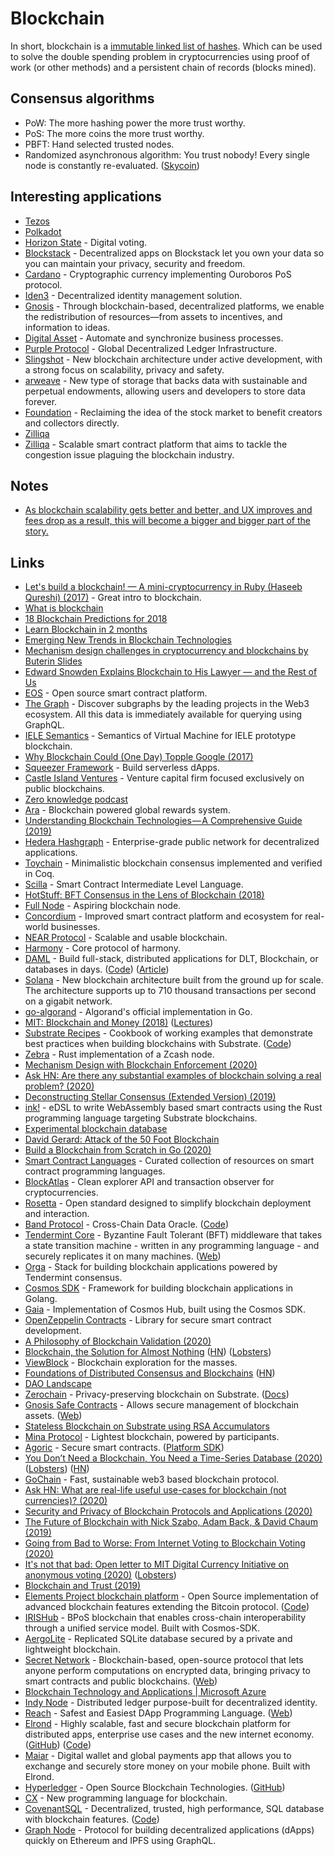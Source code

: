 # Blockchain

In short, blockchain is a [immutable linked list of hashes](https://www.quora.com/Is-a-blockchain-essentially-a-linked-list). Which can be used to solve the double spending problem in cryptocurrencies using proof of work (or other methods) and a persistent chain of records (blocks mined).

## Consensus algorithms

* PoW: The more hashing power the more trust worthy.
* PoS: The more coins the more trust worthy.
* PBFT: Hand selected trusted nodes.
* Randomized asynchronous algorithm: You trust nobody! Every single node is constantly re-evaluated. ([Skycoin](https://www.skycoin.net))

## Interesting applications

* [Tezos](tezos.md)
* [Polkadot](polkadot.md)
* [Horizon State](https://horizonstate.com) - Digital voting.
* [Blockstack](https://blockstack.org) - Decentralized apps on Blockstack let you own your data so you can maintain your privacy, security and freedom.
* [Cardano](https://github.com/input-output-hk/cardano-sl/) - Cryptographic currency implementing Ouroboros PoS protocol.
* [Iden3](https://iden3.io) - Decentralized identity management solution.
* [Gnosis](https://gnosis.io) - Through blockchain-based, decentralized platforms, we enable the redistribution of resources—from assets to incentives, and information to ideas.
* [Digital Asset](https://digitalasset.com) - Automate and synchronize business processes.
* [Purple Protocol](https://purpleprotocol.org) - Global Decentralized Ledger Infrastructure.
* [Slingshot](https://github.com/stellar/slingshot) - New blockchain architecture under active development, with a strong focus on scalability, privacy and safety.
* [arweave](https://www.arweave.org) - New type of storage that backs data with sustainable and perpetual endowments, allowing users and developers to store data forever.
* [Foundation](https://withfoundation.com) - Reclaiming the idea of the stock market to benefit creators and collectors directly.
* [Zilliqa](https://www.zilliqa.com)
* [Zilliqa](https://github.com/Zilliqa/Zilliqa) - Scalable smart contract platform that aims to tackle the congestion issue plaguing the blockchain industry.

## Notes

* [As blockchain scalability gets better and better, and UX improves and fees drop as a result, this will become a bigger and bigger part of the story.](https://twitter.com/vitalikbuterin/status/1072158957999771648)

## Links

* [Let's build a blockchain! — A mini-cryptocurrency in Ruby (Haseeb Qureshi) (2017)](https://www.youtube.com/watch?v=3aJI1ABdjQk) - Great intro to blockchain.
* [What is blockchain](https://oleganza.com/all/what-is-blockchain/)
* [18 Blockchain Predictions for 2018](https://media.consensys.net/18-predictions-for-2018-7a376ea7bd4b)
* [Learn Blockchain in 2 months](https://github.com/llSourcell/Learn_Blockchain_in\_2\_months)
* [Emerging New Trends in Blockchain Technologies](https://blog.coinfabrik.com/emerging-new-trends-blockchain-technologies/)
* [Mechanism design challenges in cryptocurrency and blockchains by Buterin Slides](https://docs.google.com/presentation/d/1MLwN2-pBufDmUNprf-r8LXFCm1Ua8skphzDTNPTaiUQ/edit#slide=id.p)
* [Edward Snowden Explains Blockchain to His Lawyer — and the Rest of Us](https://www.aclu.org/blog/privacy-technology/internet-privacy/edward-snowden-explains-blockchain-his-lawyer-and-rest-us)
* [EOS](https://github.com/EOSIO/eos) - Open source smart contract platform.
* [The Graph](https://thegraph.com) - Discover subgraphs by the leading projects in the Web3 ecosystem. All this data is immediately available for querying using GraphQL.
* [IELE Semantics](https://github.com/runtimeverification/iele-semantics) - Semantics of Virtual Machine for IELE prototype blockchain.
* [Why Blockchain Could (One Day) Topple Google (2017)](http://rbharath.github.io/why-blockchain-could-one-day-topple-google/)
* [Squeezer Framework](https://github.com/SqueezerIO/squeezer) - Build serverless dApps.
* [Castle Island Ventures](http://www.castleisland.vc) - Venture capital firm focused exclusively on public blockchains.
* [Zero knowledge podcast](https://www.zeroknowledge.fm)
* [Ara](https://ara.one) - Blockchain powered global rewards system.
* [Understanding Blockchain Technologies — A Comprehensive Guide (2019)](https://medium.com/@urlichsanais/understanding-blockchain-technologies-a-comprehensive-guide-ce4ecdee25d2)
* [Hedera Hashgraph](https://www.hedera.com) - Enterprise-grade public network for decentralized applications.
* [Toychain](https://github.com/certichain/toychain) - Minimalistic blockchain consensus implemented and verified in Coq.
* [Scilla](https://github.com/Zilliqa/scilla) - Smart Contract Intermediate Level Language.
* [HotStuff: BFT Consensus in the Lens of Blockchain (2018)](https://arxiv.org/abs/1803.05069)
* [Full Node](https://github.com/input-output-hk/jormungandr) - Aspiring blockchain node.
* [Concordium](https://www.concordium.com) - Improved smart contract platform and ecosystem for real-world businesses.
* [NEAR Protocol](https://github.com/nearprotocol/nearcore) - Scalable and usable blockchain.
* [Harmony](https://github.com/harmony-one/harmony) - Core protocol of harmony.
* [DAML](https://daml.com) - Build full-stack, distributed applications for DLT, Blockchain, or databases in days. ([Code](https://github.com/digital-asset/daml)) ([Article](https://serokell.io/blog/daml-interview))
* [Solana](https://github.com/solana-labs/solana) - New blockchain architecture built from the ground up for scale. The architecture supports up to 710 thousand transactions per second on a gigabit network.
* [go-algorand](https://github.com/algorand/go-algorand) - Algorand's official implementation in Go.
* [MIT: Blockchain and Money (2018)](https://ocw.mit.edu/courses/sloan-school-of-management/15-s12-blockchain-and-money-fall-2018/) ([Lectures](https://www.youtube.com/watch?v=EH6vE97qIP4))
* [Substrate Recipes](https://substrate.dev/recipes/) - Cookbook of working examples that demonstrate best practices when building blockchains with Substrate. ([Code](https://github.com/substrate-developer-hub/recipes))
* [Zebra](https://github.com/ZcashFoundation/zebra) - Rust implementation of a Zcash node.
* [Mechanism Design with Blockchain Enforcement (2020)](https://www.carf.e.u-tokyo.ac.jp/admin/wp-content/uploads/2020/03/F474.pdf)
* [Ask HN: Are there any substantial examples of blockchain solving a real problem? (2020)](https://news.ycombinator.com/item?id=22914430)
* [Deconstructing Stellar Consensus (Extended Version) (2019)](https://arxiv.org/pdf/1911.05145.pdf)
* [ink!](https://github.com/paritytech/ink) - eDSL to write WebAssembly based smart contracts using the Rust programming language targeting Substrate blockchains.
* [Experimental blockchain database](https://github.com/paritytech/parity-db)
* [David Gerard: Attack of the 50 Foot Blockchain](https://davidgerard.co.uk/blockchain/)
* [Build a Blockchain from Scratch in Go (2020)](https://gumroad.com/l/build-a-blockchain-from-scratch-in-go/)
* [Smart Contract Languages](https://github.com/s-tikhomirov/smart-contract-languages) - Curated collection of resources on smart contract programming languages.
* [BlockAtlas](https://github.com/trustwallet/blockatlas) - Clean explorer API and transaction observer for cryptocurrencies.
* [Rosetta](https://www.rosetta-api.org) - Open standard designed to simplify blockchain deployment and interaction.
* [Band Protocol](https://bandprotocol.com) - Cross-Chain Data Oracle. ([Code](https://github.com/bandprotocol/bandchain))
* [Tendermint Core](https://github.com/tendermint/tendermint) - Byzantine Fault Tolerant (BFT) middleware that takes a state transition machine - written in any programming language - and securely replicates it on many machines. ([Web](https://tendermint.com))
* [Orga](https://github.com/nomic-io/orga) - Stack for building blockchain applications powered by Tendermint consensus.
* [Cosmos SDK](https://github.com/cosmos/cosmos-sdk) - Framework for building blockchain applications in Golang.
* [Gaia](https://github.com/cosmos/gaia) - Implementation of Cosmos Hub, built using the Cosmos SDK.
* [OpenZeppelin Contracts](https://github.com/OpenZeppelin/openzeppelin-contracts) - Library for secure smart contract development.
* [A Philosophy of Blockchain Validation (2020)](https://vitalik.ca/general/2020/08/17/philosophy.html)
* [Blockchain, the Solution for Almost Nothing](https://thecorrespondent.com/655/blockchain-the-amazing-solution-for-almost-nothing/86649455475-f933fe63) ([HN](https://news.ycombinator.com/item?id=24249477)) ([Lobsters](https://lobste.rs/s/2kmkou/blockchain_amazing_solution_for_almost))
* [ViewBlock](https://viewblock.io) - Blockchain exploration for the masses.
* [Foundations of Distributed Consensus and Blockchains](https://www.distributedconsensus.net) ([HN](https://news.ycombinator.com/item?id=24569083))
* [DAO Landscape](https://github.com/parrachia/DAO-Landscape)
* [Zerochain](https://github.com/LayerXcom/zero-chain) - Privacy-preserving blockchain on Substrate. ([Docs](https://layerxcom.github.io/zerochain-book/))
* [Gnosis Safe Contracts](https://github.com/gnosis/safe-contracts) - Allows secure management of blockchain assets. ([Web](https://gnosis-safe.io))
* [Stateless Blockchain on Substrate using RSA Accumulators](https://github.com/paritytech/stateless-blockchain)
* [Mina Protocol](https://minaprotocol.com) - Lightest blockchain, powered by participants.
* [Agoric](https://agoric.com) - Secure smart contracts. ([Platform SDK](https://github.com/Agoric/agoric-sdk))
* [You Don’t Need a Blockchain, You Need a Time-Series Database (2020)](https://thenewstack.io/you-dont-need-a-blockchain-you-need-a-time-series-database/) ([Lobsters](https://lobste.rs/s/n1cuh3/you_don_t_need_blockchain_you_need_time)) ([HN](https://news.ycombinator.com/item?id=24887746))
* [GoChain](https://gochain.io) - Fast, sustainable web3 based blockchain protocol.
* [Ask HN: What are real-life useful use-cases for blockchain (not currencies)? (2020)](https://news.ycombinator.com/item?id=24881140)
* [Security and Privacy of Blockchain Protocols and Applications (2020)](https://github.com/s-tikhomirov/phd-thesis)
* [The Future of Blockchain with Nick Szabo, Adam Back, & David Chaum (2019)](https://www.youtube.com/watch?v=LF2mQI9cTS8)
* [Going from Bad to Worse: From Internet Voting to Blockchain Voting (2020)](https://people.csail.mit.edu/rivest/pubs/PSNR20.pdf)
* [It's not that bad: Open letter to MIT Digital Currency Initiative on anonymous voting (2020)](https://blog.vocdoni.io/zk-openletter-digital-currency/) ([Lobsters](https://lobste.rs/s/ixcm95/it_s_not_bad_open_letter_mit_digital))
* [Blockchain and Trust (2019)](https://www.schneier.com/blog/archives/2019/02/blockchain_and\_.html)
* [Elements Project blockchain platform](https://elementsproject.org) - Open Source implementation of advanced blockchain features extending the Bitcoin protocol. ([Code](https://github.com/ElementsProject/elements))
* [IRISHub](https://github.com/irisnet/irishub) - BPoS blockchain that enables cross-chain interoperability through a unified service model. Built with Cosmos-SDK.
* [AergoLite](https://github.com/aergoio/aergolite) - Replicated SQLite database secured by a private and lightweight blockchain.
* [Secret Network](https://github.com/enigmampc/SecretNetwork) - Blockchain-based, open-source protocol that lets anyone perform computations on encrypted data, bringing privacy to smart contracts and public blockchains. ([Web](https://www.enigma.co))
* [Blockchain Technology and Applications | Microsoft Azure](https://azure.microsoft.com/en-us/solutions/blockchain/)
* [Indy Node](https://github.com/hyperledger/indy-node) - Distributed ledger purpose-built for decentralized identity.
* [Reach](https://github.com/reach-sh/reach-lang) - Safest and Easiest DApp Programming Language. ([Web](https://reach.sh))
* [Elrond](https://elrond.com) - Highly scalable, fast and secure blockchain platform for distributed apps, enterprise use cases and the new internet economy. ([GitHub](https://github.com/ElrondNetwork)) ([Code](https://github.com/ElrondNetwork/elrond-go))
* [Maiar](https://maiar.com) - Digital wallet and global payments app that allows you to exchange and securely store money on your mobile phone. Built with Elrond.
* [Hyperledger](https://www.hyperledger.org) - Open Source Blockchain Technologies. ([GitHub](https://github.com/hyperledger/))
* [CX](https://github.com/skycoin/cx) - New programming language for blockchain.
* [CovenantSQL](https://covenantsql.io) - Decentralized, trusted, high performance, SQL database with blockchain features. ([Code](https://github.com/CovenantSQL/CovenantSQL))
* [Graph Node](https://github.com/graphprotocol/graph-node) - Protocol for building decentralized applications (dApps) quickly on Ethereum and IPFS using GraphQL.
